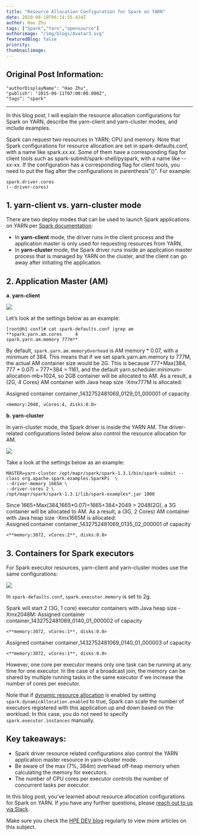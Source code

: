 ```yaml
---
title: "Resource Allocation Configuration for Spark on YARN"
date: 2020-08-19T06:14:55.424Z
author: Hao Zhu 
tags: ["Spark","Yarn","opensource"]
authorimage: "/img/blogs/Avatar3.svg"
featuredBlog: false
priority:
thumbnailimage:
---
```

## Original Post Information:
```
"authorDisplayName": "Hao Zhu",
"publish": "2015-09-11T07:00:00.000Z",
"tags": "spark"
```
---

In this blog post, I will explain the resource allocation configurations for Spark on YARN, describe the yarn-client and yarn-cluster modes, and include examples.

Spark can request two resources in YARN; CPU and memory. Note that Spark configurations for resource allocation are set in spark-defaults.conf, with a name like spark.xx.xx. Some of them have a corresponding flag for client tools such as spark-submit/spark-shell/pyspark, with a name like --xx-xx. If the configuration has a corresponding flag for client tools, you need to put the flag after the configurations in parenthesis"()". For example:

```
spark.driver.cores 
(--driver-cores)
```

## 1\. yarn-client vs. yarn-cluster mode

There are two deploy modes that can be used to launch Spark applications on YARN per <a target='\_blank'  href='https://spark.apache.org/docs/latest/running-on-yarn.html'>Spark documentation</a>:

*   In **yarn-client** mode, the driver runs in the client process and the application master is only used for requesting resources from YARN.
*   In **yarn-cluster** mode, the Spark driver runs inside an application master process that is managed by YARN on the cluster, and the client can go away after initiating the application.

## 2\. Application Master (AM)

**a. yarn-client**

![](https://hpe-developer-portal.s3.amazonaws.com/uploads/media/2020/6/reallocation-blog-img1-1597817848006.png)

Let’s look at the settings below as an example:

```
[root@h1 conf]# cat spark-defaults.conf |grep am
**spark.yarn.am.cores     4
spark.yarn.am.memory 777m**
```

By default, `spark.yarn.am.memoryOverhead` is AM memory \* 0.07, with a minimum of 384\. This means that if we set spark.yarn.am.memory to 777M, the actual AM container size would be 2G. This is because 777+Max(384, 777 \* 0.07) = 777+384 = 1161, and the default yarn.scheduler.minimum-allocation-mb=1024, so 2GB container will be allocated to AM. As a result, a (2G, 4 Cores) AM container with Java heap size -Xmx777M is allocated:

Assigned container container_1432752481069_0129_01_000001 of capacity

```
<memory:2048, vCores:4, disks:0.0>

```

**b. yarn-cluster**

In yarn-cluster mode, the Spark driver is inside the YARN AM. The driver-related configurations listed below also control the resource allocation for AM.

![](https://hpe-developer-portal.s3.amazonaws.com/uploads/media/2020/6/reallocation-blog-img2-1597817860836.png)

Take a look at the settings below as an example:

```
MASTER=yarn-cluster /opt/mapr/spark/spark-1.3.1/bin/spark-submit --class org.apache.spark.examples.SparkPi  \
--driver-memory 1665m \
--driver-cores 2 \
/opt/mapr/spark/spark-1.3.1/lib/spark-examples*.jar 1000

```

Since 1665+Max(384,1665*0.07)=1665+384=2049 > 2048(2G), a 3G container will be allocated to AM. As a result, a (3G, 2 Cores) AM container with Java heap size -Xmx1665M is allocated:  
Assigned container container_1432752481069_0135_02_000001 of capacity

```
<**memory:3072, vCores:2**, disks:0.0>

```

## 3\. Containers for Spark executors

For Spark executor resources, yarn-client and yarn-cluster modes use the same configurations:

![](https://hpe-developer-portal.s3.amazonaws.com/uploads/media/2020/6/reallocation-blog-img3-1597817872761.png)

In `spark-defaults.conf`, `spark.executor.memory` is set to 2g.

Spark will start 2 (3G, 1 core) executor containers with Java heap size -Xmx2048M: Assigned container container_1432752481069_0140_01_000002 of capacity

```
<**memory:3072, vCores:1**, disks:0.0>
```
Assigned container container_1432752481069_0140_01_000003 of capacity
```
<**memory:3072, vCores:1**, disks:0.0>
```

However, one core per executor means only one task can be running at any time for one executor. In the case of a broadcast join, the memory can be shared by multiple running tasks in the same executor if we increase the number of cores per executor.

Note that if <a target='\_blank'  href='https://spark.apache.org/docs/latest/job-scheduling.html#dynamic-resource-allocation'>dynamic resource allocation</a> is enabled by setting `spark.dynamicAllocation.enabled` to true, Spark can scale the number of executors registered with this application up and down based on the workload. In this case, you do not need to specify `spark.executor.instances` manually.

## Key takeaways:

*   Spark driver resource related configurations also control the YARN application master resource in yarn-cluster mode.
*   Be aware of the max (7%, 384m) overhead off-heap memory when calculating the memory for executors.
*   The number of CPU cores per executor controls the number of concurrent tasks per executor.

In this blog post, you’ve learned about resource allocation configurations for Spark on YARN. If you have any further questions, please [reach out to us via Slack](https://slack.hpedev.io/).

Make sure you check the [HPE DEV blog](https://developer.hpe.com/blog) regularly to view more articles on this subject.